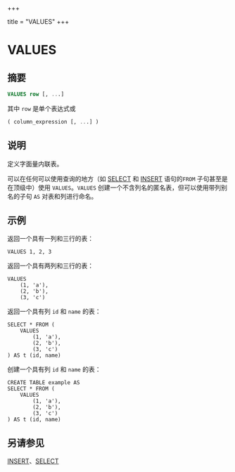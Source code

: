 +++

title = "VALUES"
+++

# VALUES

## 摘要

``` sql
VALUES row [, ...]
```

其中 `row` 是单个表达式或

``` sql
( column_expression [, ...] )
```

## 说明

定义字面量内联表。

可以在任何可以使用查询的地方（如 [SELECT](./select.md) 和 [INSERT](./insert.md) 语句的`FROM` 子句甚至是在顶级中）使用 `VALUES`。`VALUES` 创建一个不含列名的匿名表，但可以使用带列别名的子句 `AS` 对表和列进行命名。

## 示例

返回一个具有一列和三行的表：

    VALUES 1, 2, 3

返回一个具有两列和三行的表：

    VALUES
        (1, 'a'),
        (2, 'b'),
        (3, 'c')

返回一个具有列 `id` 和 `name` 的表：

    SELECT * FROM (
        VALUES
            (1, 'a'),
            (2, 'b'),
            (3, 'c')
    ) AS t (id, name)

创建一个具有列 `id` 和 `name` 的表：

    CREATE TABLE example AS
    SELECT * FROM (
        VALUES
            (1, 'a'),
            (2, 'b'),
            (3, 'c')
    ) AS t (id, name)

## 另请参见

[INSERT](./insert.md)、[SELECT](./select.md)